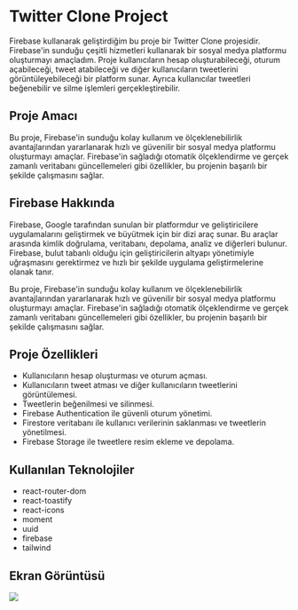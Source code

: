 <h1>Twitter Clone Project</h1>

Firebase kullanarak geliştirdiğim bu proje bir Twitter Clone projesidir. Firebase'in sunduğu çeşitli hizmetleri kullanarak bir sosyal medya platformu oluşturmayı amaçladım. Proje kullanıcıların hesap oluşturabileceği, oturum açabileceği, tweet atabileceği ve diğer kullanıcıların tweetlerini görüntüleyebileceği bir platform sunar. Ayrıca kullanıcılar tweetleri beğenebilir ve silme işlemleri gerçekleştirebilir.

<h2>Proje Amacı</h2>

Bu proje, Firebase'in sunduğu kolay kullanım ve ölçeklenebilirlik avantajlarından yararlanarak hızlı ve güvenilir bir sosyal medya platformu oluşturmayı amaçlar. Firebase'in sağladığı otomatik ölçeklendirme ve gerçek zamanlı veritabanı güncellemeleri gibi özellikler, bu projenin başarılı bir şekilde çalışmasını sağlar.



<h2>Firebase Hakkında</h2>

Firebase, Google tarafından sunulan bir platformdur ve geliştiricilere uygulamalarını geliştirmek ve büyütmek için bir dizi araç sunar. Bu araçlar arasında kimlik doğrulama, veritabanı, depolama, analiz ve diğerleri bulunur. Firebase, bulut tabanlı olduğu için geliştiricilerin altyapı yönetimiyle uğraşmasını gerektirmez ve hızlı bir şekilde uygulama geliştirmelerine olanak tanır.

Bu proje, Firebase'in sunduğu kolay kullanım ve ölçeklenebilirlik avantajlarından yararlanarak hızlı ve güvenilir bir sosyal medya platformu oluşturmayı amaçlar. Firebase'in sağladığı otomatik ölçeklendirme ve gerçek zamanlı veritabanı güncellemeleri gibi özellikler, bu projenin başarılı bir şekilde çalışmasını sağlar.



<h2> Proje Özellikleri </h2>

<ul>
<li>Kullanıcıların hesap oluşturması ve oturum açması.</li>
<li>Kullanıcıların tweet atması ve diğer kullanıcıların tweetlerini görüntülemesi.</li>
<li>Tweetlerin beğenilmesi ve silinmesi.</li>
<li>Firebase Authentication ile güvenli oturum yönetimi.</li>
<li>Firestore veritabanı ile kullanıcı verilerinin saklanması ve tweetlerin yönetilmesi.</li>
<li>Firebase Storage ile tweetlere resim ekleme ve depolama.</li>
</ul>


<h2> Kullanılan Teknolojiler </h2>
<ul>
<li>react-router-dom</li>
<li>react-toastify</li>
<li>react-icons</li>
<li>moment</li>
<li>uuid</li>
<li>firebase</li>
<li>tailwind</li>

</ul>





<h2>Ekran Görüntüsü</h2>

![](./public/twitterClone.gif)




